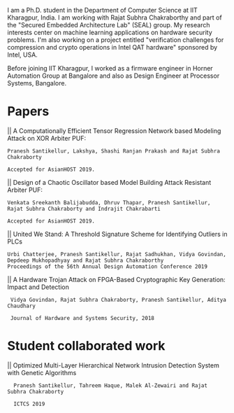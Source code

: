 

I am a Ph.D. student in the Department of Computer Science at IIT Kharagpur, India. I am working with Rajat Subhra Chakraborthy and part of the "Secured Embedded Architecture Lab" (SEAL) group. My research interests center on machine learning applications on hardware security problems. I'm also working on a project entitled "verification challenges for compression and crypto operations in Intel QAT hardware" sponsored by Intel, USA.

Before joining IIT Kharagpur, I worked as a firmware engineer in Horner Automation Group at Bangalore and also as Design Engineer at Processor Systems, Bangalore. 


Papers
======

|| A Computationally Efficient Tensor Regression Network based Modeling Attack on XOR Arbiter PUF:

    Pranesh Santikellur, Lakshya, Shashi Ranjan Prakash and Rajat Subhra Chakraborty
    
    Accepted for AsianHOST 2019.
    
|| Design of a Chaotic Oscillator based Model Building Attack Resistant Arbiter PUF:

    Venkata Sreekanth Balijabudda, Dhruv Thapar, Pranesh Santikellur, Rajat Subhra Chakraborty and Indrajit Chakrabarti
    
    Accepted for AsianHOST 2019.

|| United We Stand: A Threshold Signature Scheme for Identifying Outliers in PLCs

    Urbi Chatterjee, Pranesh Santikellur, Rajat Sadhukhan, Vidya Govindan, Depdeep Mukhopadhyay and Rajat Subhra Chakraborthy
    Proceedings of the 56th Annual Design Automation Conference 2019
 
 || A Hardware Trojan Attack on FPGA-Based Cryptographic Key Generation: Impact and Detection
 
     Vidya Govindan, Rajat Subhra Chakraborty, Pranesh Santikellur, Aditya Chaudhary
     
     Journal of Hardware and Systems Security, 2018
 
   
 
Student collaborated work
======  
 ||  Optimized Multi-Layer Hierarchical Network Intrusion Detection System with Genetic Algorithms
 
      Pranesh Santikellur, Tahreem Haque, Malek Al-Zewairi and Rajat Subhra Chakraborty
      
      ICTCS 2019

